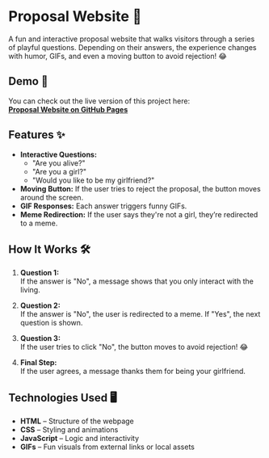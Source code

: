 # Proposal Website 💌

A fun and interactive proposal website that walks visitors through a series of playful questions. Depending on their answers, the experience changes with humor, GIFs, and even a moving button to avoid rejection! 😂

## Demo 🎉
You can check out the live version of this project here:  
[**Proposal Website on GitHub Pages**](https://kycilius.github.io/proposal-site/)

## Features ✨
- **Interactive Questions:** 
  - "Are you alive?"  
  - "Are you a girl?"  
  - "Would you like to be my girlfriend?"  
- **Moving Button:** If the user tries to reject the proposal, the button moves around the screen.
- **GIF Responses:** Each answer triggers funny GIFs.
- **Meme Redirection:** If the user says they're not a girl, they’re redirected to a meme.

## How It Works 🛠️
1. **Question 1:**  
   If the answer is "No", a message shows that you only interact with the living.

2. **Question 2:**  
   If the answer is "No", the user is redirected to a meme. If "Yes", the next question is shown.

3. **Question 3:**  
   If the user tries to click "No", the button moves to avoid rejection! 😂

4. **Final Step:**  
   If the user agrees, a message thanks them for being your girlfriend.

## Technologies Used 🖥️
- **HTML** – Structure of the webpage  
- **CSS** – Styling and animations  
- **JavaScript** – Logic and interactivity  
- **GIFs** – Fun visuals from external links or local assets
